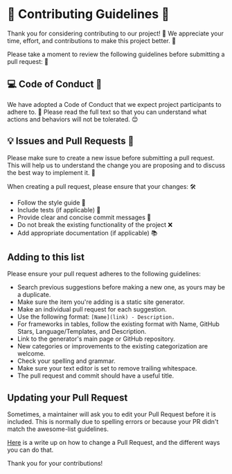 # 🎉 Contributing Guidelines 🎉

Thank you for considering contributing to our project! 👏 We appreciate your time, effort, and contributions to make this project better. 🙌

Please take a moment to review the following guidelines before submitting a pull request: 📝

## 💻 Code of Conduct 🤝

We have adopted a Code of Conduct that we expect project participants to adhere to. 🤝 Please read the full text so that you can understand what actions and behaviors will not be tolerated. 😊

## 💡 Issues and Pull Requests 🤝

Please make sure to create a new issue before submitting a pull request. This will help us to understand the change you are proposing and to discuss the best way to implement it. 🤔

When creating a pull request, please ensure that your changes: 🛠️
- Follow the style guide 📜
- Include tests (if applicable) 🧪
- Provide clear and concise commit messages 💬
- Do not break the existing functionality of the project ❌
- Add appropriate documentation (if applicable) 📚

## Adding to this list

Please ensure your pull request adheres to the following guidelines:

- Search previous suggestions before making a new one, as yours may be a duplicate.
- Make sure the item you're adding is a static site generator.
- Make an individual pull request for each suggestion.
- Use the following format: `[Name](link) - Description.`
- For frameworks in tables, follow the existing format with Name, GitHub Stars, Language/Templates, and Description.
- Link to the generator's main page or GitHub repository.
- New categories or improvements to the existing categorization are welcome.
- Check your spelling and grammar.
- Make sure your text editor is set to remove trailing whitespace.
- The pull request and commit should have a useful title.

## Updating your Pull Request

Sometimes, a maintainer will ask you to edit your Pull Request before it is included. This is normally due to spelling errors or because your PR didn't match the awesome-list guidelines.

[Here](https://github.com/RichardLitt/knowledge/blob/master/github/amending-a-commit-guide.md) is a write up on how to change a Pull Request, and the different ways you can do that.

Thank you for your contributions!
